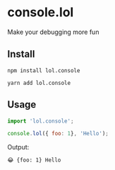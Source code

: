 # console.lol
Make your debugging more fun

## Install
```
npm install lol.console
```
```
yarn add lol.console
```

## Usage

```javascript
import 'lol.console';

console.lol({ foo: 1}, 'Hello');
```
Output:
```
😂 {foo: 1} Hello
```
